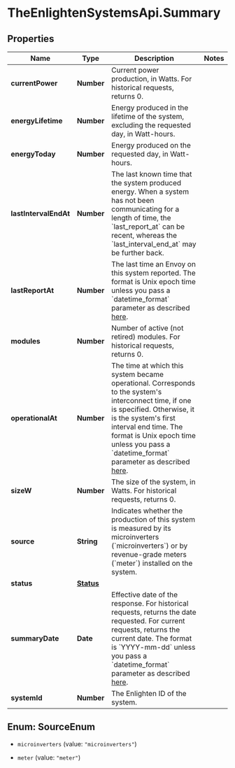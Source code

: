 # TheEnlightenSystemsApi.Summary

## Properties

Name | Type | Description | Notes
------------ | ------------- | ------------- | -------------
**currentPower** | **Number** | Current power production, in Watts. For historical requests, returns 0. | 
**energyLifetime** | **Number** | Energy produced in the lifetime of the system, excluding the requested day, in Watt-hours. | 
**energyToday** | **Number** | Energy produced on the requested day, in Watt-hours. | 
**lastIntervalEndAt** | **Number** | The last known time that the system produced energy. When a system has not been communicating for a length of time, the &#x60;last_report_at&#x60; can be recent, whereas the &#x60;last_interval_end_at&#x60; may be further back. | 
**lastReportAt** | **Number** | The last time an Envoy on this system reported. The format is Unix epoch time unless you pass a &#x60;datetime_format&#x60; parameter as described [here](https://developer.enphase.com/docs#Datetimes). | 
**modules** | **Number** | Number of active (not retired) modules. For historical requests, returns 0. | 
**operationalAt** | **Number** | The time at which this system became operational. Corresponds to the system&#39;s interconnect time, if one is specified. Otherwise, it is the system&#39;s first interval end time. The format is Unix epoch time unless you pass a &#x60;datetime_format&#x60; parameter as described [here](https://developer.enphase.com/docs#Datetimes). | 
**sizeW** | **Number** | The size of the system, in Watts. For historical requests, returns 0. | 
**source** | **String** | Indicates whether the production of this system is measured by its microinverters (&#x60;microinverters&#x60;) or by revenue-grade meters (&#x60;meter&#x60;) installed on the system. | 
**status** | [**Status**](Status.md) |  | 
**summaryDate** | **Date** | Effective date of the response. For historical requests, returns the date requested. For current requests, returns the current date. The format is &#x60;YYYY-mm-dd&#x60; unless you pass a &#x60;datetime_format&#x60; parameter as described [here](https://developer.enphase.com/docs#Datetimes). | 
**systemId** | **Number** | The Enlighten ID of the system. | 



## Enum: SourceEnum


* `microinverters` (value: `"microinverters"`)

* `meter` (value: `"meter"`)




